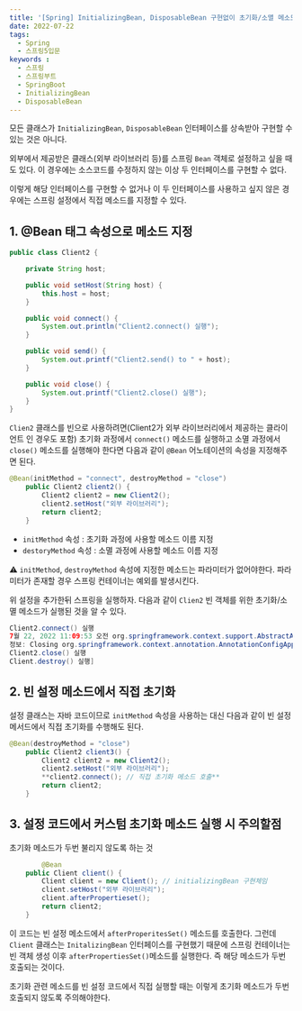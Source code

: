 ```yaml
---
title: '[Spring] InitializingBean, DisposableBean 구현없이 초기화/소멸 메소드 실행하기'
date: 2022-07-22
tags:
  - Spring
  - 스프링5입문
keywords :
  - 스프링
  - 스프링부트
  - SpringBoot
  - InitializingBean
  - DisposableBean
---
```

모든 클래스가 `InitializingBean`, `DisposableBean` 인터페이스를 상속받아 구현할 수 있는 것은 아니다. 

외부에서 제공받은 클래스(외부 라이브러리 등)를 스프링 `Bean` 객체로 설정하고 싶을 때도 있다. 이 경우에는 소스코드를 수정하지 않는 이상 두 인터페이스를 구현할 수 없다. 

이렇게 해당 인터페이스를 구현할 수 없거나 이 두 인터페이스를 사용하고 싶지 않은 경우에는 스프링 설정에서 직접 메소드를 지정할 수 있다.

## 1. @Bean 태그 속성으로 메소드 지정

```java
public class Client2 {

    private String host;

    public void setHost(String host) {
        this.host = host;
    }

    public void connect() {
        System.out.println("Client2.connect() 실행");
    }

    public void send() {
        System.out.printf("Client2.send() to " + host);
    }

    public void close() {
        System.out.printf("Client2.close() 실행");
    } 
}
```

`Clien2` 클래스를 빈으로 사용하려면(Client2가 외부 라이브러리에서 제공하는 클라이언트 인 경우도 포함) 초기화 과정에서 `connect()` 메소드를 실행하고 소멸 과정에서 `close()` 메소드를 실행해야 한다면 다음과 같이 `@Bean` 어노테이션의 속성을 지정해주면 된다.

```java
@Bean(initMethod = "connect", destroyMethod = "close")
    public Client2 client2() {
        Client2 client2 = new Client2();
        client2.setHost("외부 라이브러리");
        return client2;
    }
```

- `initMethod` 속성 : 초기화 과정에 사용할 메소드 이름 지정
- `destoryMethod` 속성 : 소멸 과정에 사용할 메소드 이름 지정

⚠️ `initMethod`, `destroyMethod` 속성에 지정한 메소드는 파라미터가 없어야한다. 
파라미터가 존재할 경우 스프링 컨테이너는 예외를 발생시킨다.

위 설정을 추가한뒤 스프링을 실행하자. 
다음과 같이 `Clien2`  빈 객체를 위한 초기화/소멸 메소드가 실행된 것을 알 수 있다.

```java
Client2.connect() 실행
7월 22, 2022 11:09:53 오전 org.springframework.context.support.AbstractApplicationContext doClose
정보: Closing org.springframework.context.annotation.AnnotationConfigApplicationContext@4b952a2d: startup date [Fri Jul 22 11:09:53 KST 2022]; root of context hierarchy
Client2.close() 실행
Client.destroy() 실행]
```

## 2. 빈 설정 메소드에서 직접 초기화

설정 클래스는 자바 코드이므로 `initMethod` 속성을 사용하는 대신 다음과 같이 빈 설정 메서드에서 직접 초기화를 수행해도 된다.

```java
@Bean(destroyMethod = "close")
    public Client2 client3() {
        Client2 client2 = new Client2();
        client2.setHost("외부 라이브러리");
        **client2.connect(); // 직접 초기화 메소드 호출**
        return client2;
    }
```

## 3. 설정 코드에서 커스텀 초기화 메소드 실행 시 주의할점

초기화 메소드가 두번 불리지 않도록 하는 것

```java
		@Bean
    public Client client() {
        Client client = new Client(); // initializingBean 구현체임
        client.setHost("외부 라이브러리");
        client.afterPropertieset();
        return client2;
    }
```

이 코드는 빈 설정 메소드에서 `afterProperitesSet()` 메소드를 호출한다. 그런데 `Client` 클래스는 `InitalizingBean` 인터페이스를 구현했기 때문에 스프링 컨테이너는 빈 객체 생성 이후 `afterPropertiesSet()`메소드를 실행한다. 즉 해당 메소드가 두번 호출되는 것이다.

초기화 관련 메소드를 빈 설정 코드에서 직접 실행할 때는 이렇게 초기화 메소드가 두번 호출되지 않도록 주의해야한다.